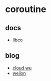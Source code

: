 # coroutine

## docs
* [libco](libco-分享.pdf)


## blog

* [cloud wu](https://www.cyhone.com/articles/analysis-of-cloudwu-coroutine/)
* [weiixn](https://www.cyhone.com/articles/analysis-of-libco/)